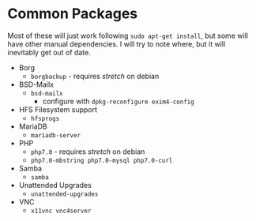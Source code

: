 # Common Packages

Most of these will just work following `sudo apt-get install`, but some will have other manual dependencies. I will try to note where, but it will inevitably get out of date.

* Borg
	* `borgbackup` - requires *stretch* on debian
* BSD-Mailx
	* `bsd-mailx`
		* configure with `dpkg-reconfigure exim4-config`
* HFS Filesystem support
	* `hfsprogs`
* MariaDB
	* `mariadb-server`
* PHP
	* `php7.0` - requires *stretch* on debian
	* `php7.0-mbstring php7.0-mysql php7.0-curl`
* Samba
	* `samba`
* Unattended Upgrades
	* `unattended-upgrades`
* VNC
	* `x11vnc vnc4server`
